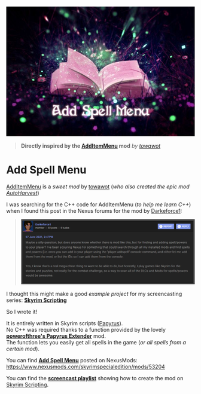 ![Add Spell Menu](Images/AddSpellMenu_Small.jpg)

> **Directly inspired by the [AddItemMenu][] mod** _by [towawot](https://www.nexusmods.com/skyrimspecialedition/users/3138394)_


# Add Spell Menu

[AddItemMenu][] is a _sweet mod_ by [towawot][] (_who also created the epic mod [AutoHarvest][]_)

I was searching for the C++ code for AddItemMenu (_to help me learn C++_) when I found this post in the Nexus forums for the mod by [Darkeforce1][]:

> ![Forum Post by Darkeforce1](Images/ForumPost.png)

I thought this might make a good _example project_ for my screencasting series: **[Skyrim Scripting][]**

So I wrote it!

It is entirely written in Skyrim scripts ([Papyrus][]).  
No C++ was required thanks to a function provided by the lovely **[powerofthree's Papyrus Extender][]** mod.  
The function lets you easily get all spells in the game (_or all spells from a certain mod_).

You can find **[Add Spell Menu][]** posted on NexusMods: https://www.nexusmods.com/skyrimspecialedition/mods/53204

You can find the **[screencast playlist]** showing how to create the mod on [Skyrim Scripting][].

[AddItemMenu]: https://www.nexusmods.com/skyrimspecialedition/mods/17563
[towawot]: https://www.nexusmods.com/skyrimspecialedition/users/3138394
[AutoHarvest]: https://www.nexusmods.com/skyrimspecialedition/mods/17622
[Darkeforce1]: https://www.nexusmods.com/skyrimspecialedition/users/53452326
[Skyrim Scripting]: http://skyrimscripting.com
[Papyrus]: https://www.creationkit.com/index.php?title=Category:Papyrus
[powerofthree's Papyrus Extender]: https://www.nexusmods.com/skyrimspecialedition/mods/22854
[Add Spell Menu]: https://www.nexusmods.com/skyrimspecialedition/mods/53204
[screencast playlist]: #